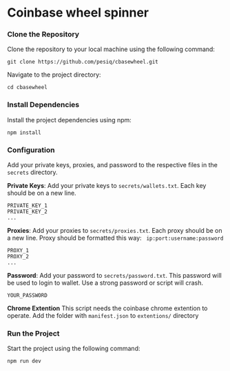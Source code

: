 # Coinbase wheel spinner

### Clone the Repository

Clone the repository to your local machine using the following command:
```
git clone https://github.com/pesiq/cbasewheel.git
```
Navigate to the project directory:
```
cd cbasewheel
```
### Install Dependencies

Install the project dependencies using npm:
```
npm install
```
### Configuration

Add your private keys, proxies, and password to the respective files in the `secrets` directory.

**Private Keys**: Add your private keys to `secrets/wallets.txt`. Each key should be on a new line.
```
PRIVATE_KEY_1
PRIVATE_KEY_2
...
```
**Proxies**: Add your proxies to `secrets/proxies.txt`. Each proxy should be on a new line.
Proxy should be formatted this way: `` ip:port:username:password``
```
PROXY_1
PROXY_2
...
```

**Password**: Add your password to `secrets/password.txt`. This password will be used to login to wallet.
Use a strong password or script will crash.
```
YOUR_PASSWORD
```
**Chrome Extention** This script needs the coinbase chrome extention to operate. Add the folder with `manifest.json` to `extentions/` directory

### Run the Project

Start the project using the following command:
```
npm run dev
```

